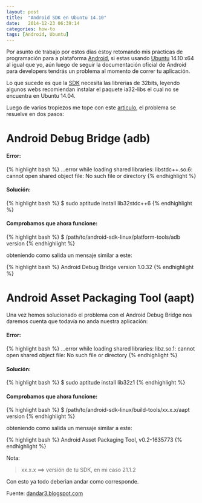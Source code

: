 ```yaml
---
layout: post
title:  "Android SDK en Ubuntu 14.10"
date:   2014-12-23 06:39:14
categories: how-to
tags: [Android, Ubuntu]
---
```


Por asunto de trabajo por estos dias estoy retomando mis practicas de programación para a plataforma [Android][android], si estas usando [Ubuntu][ubuntu] 14.10 x64 al igual que yo, aún luego de seguir la documentación oficial de Android para developers tendrás un problema al momento de correr tu aplicación.

Lo que sucede es que la [SDK][sdk] necesita las librerias de 32bits, leyendo algunos webs recomiendan instalar el paquete ia32-libs el cual no se encuentra en Ubuntu 14.04.

Luego de varios tropiezos me tope con este [articulo][articulo], el problema se resuelve en dos pasos:

# Android Debug Bridge (adb)

#### Error:

{% highlight bash %}
...error while loading shared libraries: libstdc++.so.6: cannot open shared object file: No such file or directory
{% endhighlight %}

#### Solución:

{% highlight bash %}
$ sudo aptitude install lib32stdc++6
{% endhighlight %}

#### Comprobamos que ahora funcione:

{% highlight bash %}
$ /path/to/android-sdk-linux/platform-tools/adb version
{% endhighlight %}

obteniendo como salida un mensaje similar a este:

{% highlight bash %}
Android Debug Bridge version 1.0.32
{% endhighlight %}

# Android Asset Packaging Tool (aapt)

Una vez hemos solucionado el problema con el Android Debug Bridge nos daremos cuenta que todavía no anda nuestra aplicación:

#### Error:

{% highlight bash %}
...error while loading shared libraries: libz.so.1: cannot open shared object file: No such file or directory
{% endhighlight %}

#### Solución:

{% highlight bash %}
$ sudo aptitude install lib32z1
{% endhighlight %}

#### Comprobamos que ahora funcione:

{% highlight bash %}
$ /path/to/android-sdk-linux/build-tools/xx.x.x/aapt version
{% endhighlight %}

obteniendo como salida un mensaje similar a este:

{% highlight bash %}
Android Asset Packaging Tool, v0.2-1635773
{% endhighlight %}

Nota:

> xx.x.x ==> versión de tu SDK, en mi caso 21.1.2

Con esto ya todo deberian andar como corresponde.


Fuente: [dandar3.blogspot.com][articulo]


[android]:  http://www.android.com/
[ubuntu]: http://www.ubuntu.com/
[sdk]: http://developer.android.com/intl/es/sdk/index.html
[articulo]: http://dandar3.blogspot.com/2014/03/android-sdk-tools-on-ubuntu-1404-beta.html
[abd]: http://developer.android.com/intl/es/tools/help/adb.html
[aapt]: http://developer.android.com/intl/es/tools/building/index.html
